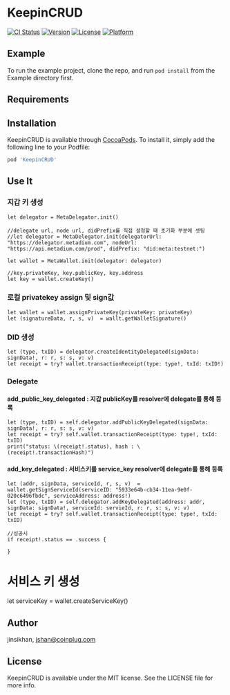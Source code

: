 # KeepinCRUD

[![CI Status](https://img.shields.io/travis/jinsikhan/KeepinCRUD.svg?style=flat)](https://travis-ci.org/jinsikhan/KeepinCRUD)
[![Version](https://img.shields.io/cocoapods/v/KeepinCRUD.svg?style=flat)](https://cocoapods.org/pods/KeepinCRUD)
[![License](https://img.shields.io/cocoapods/l/KeepinCRUD.svg?style=flat)](https://cocoapods.org/pods/KeepinCRUD)
[![Platform](https://img.shields.io/cocoapods/p/KeepinCRUD.svg?style=flat)](https://cocoapods.org/pods/KeepinCRUD)

## Example

To run the example project, clone the repo, and run `pod install` from the Example directory first.



## Requirements

## Installation

KeepinCRUD is available through [CocoaPods](https://cocoapods.org). To install
it, simply add the following line to your Podfile:

```ruby
pod 'KeepinCRUD'
```



## Use It

### 지갑 키 생성

    let delegator = MetaDelegator.init() 

    //delegate url, node url, didPrefix를 직접 설정할 때 초기화 부분에 셋팅
    //let delegator = MetaDelegator.init(delegatorUrl: "https://delegator.metadium.com", nodeUrl: "https://api.metadium.com/prod", didPrefix: "did:meta:testnet:")

    let wallet = MetaWallet.init(delegator: delegator)

    //key.privateKey, key.publicKey, key.address
    let key = wallet.createKey()



### 로컬 privatekey assign 및 sign값 

    let wallet = wallet.assignPrivateKey(privateKey: privateKey)
    let (signatureData, r, s, v)  = wallt.getWalletSignature()


### DID 생성

    let (type, txID) = delegator.createIdentityDelegated(signData: signData!, r: r, s: s, v: v)
    let receipt = try? wallet.transactionReceipt(type: type!, txId: txID!)


### Delegate

#### add_public_key_delegated : 지갑 publicKey를 resolver에 delegate를 통해 등록

    let (type, txID) = self.delegator.addPublicKeyDelegated(signData: signData!, r: r, s: s, v: v)
    let receipt = try? self.wallet.transactionReceipt(type: type!, txId: txID)
    print("status: \(receipt!.status), hash : \(receipt!.transactionHash)")


#### add_key_delegated :  서비스키를 service_key resolver에 delegate를 통해 등록

    let (addr, signData, serviceId, r, s, v)  = wallet.getSignServiceId(serviceID: "5933e64b-cb34-11ea-9e0f-020c6496fbdc", serviceAddress: address!)
    let (type, txID) = self.delegator.addKeyDelegated(address: addr, signData: signData!, serviceId: servieId, r: r, s: s, v: v)
    let receipt = try? self.wallet.transactionReceipt(type: type!, txId: txID)

    //성공시
    if receipt!.status == .success {
        
    }


# 서비스 키 생성
let serviceKey = wallet.createServiceKey()

## Author

jinsikhan, jshan@coinplug.com

## License

KeepinCRUD is available under the MIT license. See the LICENSE file for more info.

